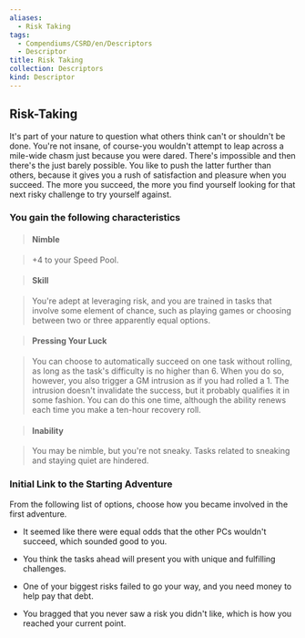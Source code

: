 ```yaml
---
aliases:
  - Risk Taking
tags:
  - Compendiums/CSRD/en/Descriptors
  - Descriptor
title: Risk Taking
collection: Descriptors
kind: Descriptor
---
```

## Risk-Taking    
It's part of your nature to question what others think can't or shouldn't be done. You're not insane, of course-you wouldn't attempt to leap across a mile-wide chasm just because you were dared. There's impossible and then there's the just barely possible. You like to push the latter further than others, because it gives you a rush of satisfaction and pleasure when you succeed. The more you succeed, the more you find yourself looking for that next risky challenge to try yourself against.  
### You gain the following characteristics    
> #### Nimble  
> +4 to your Speed Pool.    
  
> #### Skill  
> You're adept at leveraging risk, and you are trained in tasks that involve some element of chance, such as playing games or choosing between two or three apparently equal options.    
  
> #### Pressing Your Luck  
> You can choose to automatically succeed on one task without rolling, as long as the task's difficulty is no higher than 6. When you do so, however, you also trigger a GM intrusion as if you had rolled a 1. The intrusion doesn't invalidate the success, but it probably qualifies it in some fashion. You can do this one time, although the ability renews each time you make a ten-hour recovery roll.    
  
> #### Inability  
> You may be nimble, but you're not sneaky. Tasks related to sneaking and staying quiet are hindered.    
  
### Initial Link to the Starting Adventure    
From the following list of options, choose how you became involved in the first adventure.    
- It seemed like there were equal odds that the other PCs wouldn't succeed, which sounded good to you.    
- You think the tasks ahead will present you with unique and fulfilling challenges.    
- One of your biggest risks failed to go your way, and you need money to help pay that debt.    
- You bragged that you never saw a risk you didn't like, which is how you reached your current point.  